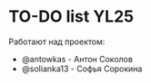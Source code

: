 # TO-DO list YL25

Работают над проектом:
- @antowkas - Антон Соколов
- @solianka13 - Софья Сорокина